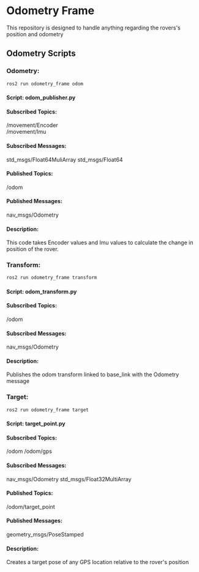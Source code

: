 # Odometry Frame

This repository is designed to handle anything regarding the rovers's position and odometry

## Odometry Scripts

### Odometry:

```bash
ros2 run odometry_frame odom
```

#### Script: odom_publisher.py

#### Subscribed Topics:

/movement/Encoder  
/movement/Imu

#### Subscribed Messages:

std_msgs/Float64MuliArray
std_msgs/Float64

#### Published Topics:

/odom

#### Published Messages:

nav_msgs/Odometry

#### Description:

This code takes Encoder values and Imu values to calculate the change in position of the rover.

### Transform:

```bash
ros2 run odometry_frame transform
```

#### Script: odom_transform.py

#### Subscribed Topics:

/odom

#### Subscribed Messages:

nav_msgs/Odometry

#### Description:

Publishes the odom transform linked to base_link with the Odometry message

### Target:

```bash
ros2 run odometry_frame target
```

#### Script: target_point.py

#### Subscribed Topics:

/odom
/odom/gps

#### Subscribed Messages:

nav_msgs/Odometry
std_msgs/Float32MultiArray

#### Published Topics:

/odom/target_point

#### Published Messages:

geometry_msgs/PoseStamped

#### Description:

Creates a target pose of any GPS location relative to the rover's position